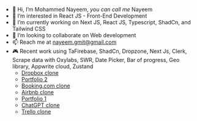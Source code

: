 - 👋 Hi, I’m Mohammed Nayeem, _you can call me_ Nayeem
- 👀 I’m interested in React JS - Front-End Development
- 🌱 I’m currently working on Next JS, React JS, Typescript, ShadCn, and Tailwind CSS
- 💞️ I’m looking to collaborate on Web development
- 📫 Reach me at nayeem.gmit@gmail.com
- 🎮 Recent work using TaFirebase, ShadCn, Dropzone, Next Js, Clerk, Scrape data with Oxylabs, SWR, Date Picker, Bar of progress, Geo library, Appwrite cloud, Zustand
     - [Dropbox clone](https://dropbox-itsmohammednayeem.vercel.app/)
     - [Portfolio 2](https://portfolio-2-0-itsmohammednayeem.vercel.app/)
     - [Booking.com clone](https://booking-clone-neon.vercel.app/)
     - [Airbnb clone](https://airbnb-itsmohammednayeem.vercel.app/)
     - [Portfolio 1](https://resume-itsmohammednayeem.vercel.app/)
     - [ChatGPT clone](https://chatgpt-messenger-itsmohammednayeem.vercel.app/)
     - [Trello clone](https://trello-appwrite-clone-itsmohammednayeem.vercel.app/)

<!---
itsMohammedNayeem/itsMohammedNayeem is a ✨ special ✨ repository because its `README.md` (this file) appears on your GitHub profile.
You can click the Preview link to take a look at your changes.
--->
